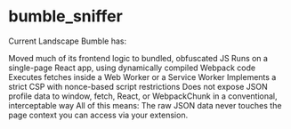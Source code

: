 # bumble_sniffer

Current Landscape Bumble has:

Moved much of its frontend logic to bundled, obfuscated JS
Runs on a single-page React app, using dynamically compiled Webpack code
Executes fetches inside a Web Worker or a Service Worker
Implements a strict CSP with nonce-based script restrictions
Does not expose JSON profile data to window, fetch, React, or WebpackChunk in a conventional, interceptable way
All of this means: The raw JSON data never touches the page context you can access via your extension.
